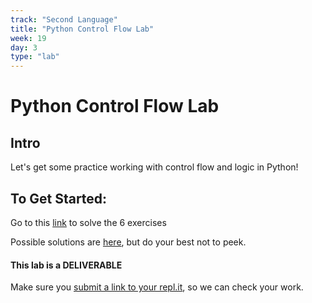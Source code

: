 ```yaml
---
track: "Second Language"
title: "Python Control Flow Lab"
week: 19
day: 3
type: "lab"
---
```


# Python Control Flow Lab

## Intro

Let's get some practice working with control flow and logic in Python!


## To Get Started:

Go to this [link](https://repl.it/@DanielJS/Python-Control-Flow-Lab) to solve the 6 exercises

Possible solutions are [here](https://repl.it/@DanielJS/Python-Control-Flow-Lab-Solutions), but do your best not to peek.

#### This lab is a DELIVERABLE


Make sure you [submit a link to your repl.it](https://docs.google.com/forms/d/e/1FAIpQLSeAMUFZVddK5Am7pN6hsd6ZGfPkIyAqkTqUaxLfgXJH5dCD3g/viewform), so we can check your work.